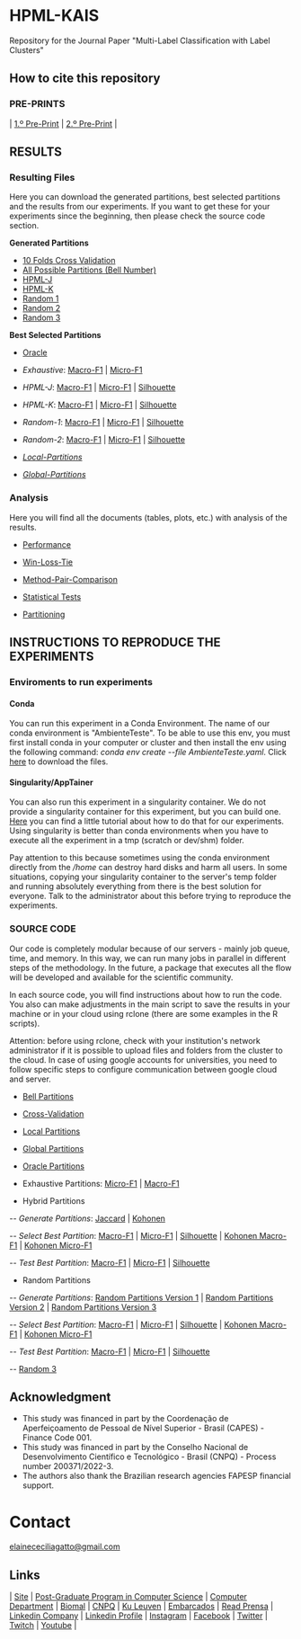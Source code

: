 # HPML-KAIS
Repository for the Journal Paper "Multi-Label Classification with Label Clusters"

## How to cite this repository

### PRE-PRINTS
| [1.º Pre-Print](https://papers.ssrn.com/sol3/papers.cfm?abstract_id=4163294) | 
[2.º Pre-Print](https://www.researchsquare.com/article/rs-3133411/v1) |


## RESULTS

### Resulting Files

Here you can download the generated partitions, best selected partitions and the results from our experiments. If you want to get these for your experiments since the beginning, then please check the source code section.

**Generated Partitions**

- [10 Folds Cross Validation](https://1drv.ms/f/s!Aq6SGcf6js1m6-B08FI4WPdLPDtdkQ?e=Ijz6dt)
- [All Possible Partitions (Bell Number)](https://1drv.ms/f/s!Aq6SGcf6js1m6-ETm236_Bju4YMjgw?e=wBwzbX)
- [HPML-J](https://1drv.ms/f/s!Aq6SGcf6js1m6-B2rrDsWL8OSwngrQ?e=vGj2tb)
- [HPML-K](https://1drv.ms/f/s!Aq6SGcf6js1m6-B__DDUWcmmChKt_Q?e=GOiLUK)
- [Random 1](https://1drv.ms/f/s!Aq6SGcf6js1m6-FBMGd-u3ndwfgiBA?e=LiZCMP)
- [Random 2](https://1drv.ms/f/s!Aq6SGcf6js1m6-FCBXhuUkS9n8GImw?e=pXOBJe) 
- [Random 3](https://1drv.ms/f/s!Aq6SGcf6js1m7P41pcNLwmHJAUWG2g?e=zstXSw)


**Best Selected Partitions**

- [Oracle](https://1drv.ms/f/s!Aq6SGcf6js1m6-E7-G4u8QbWvOyaYQ?e=lskQ6a)

- *Exhaustive*: [Macro-F1](https://1drv.ms/f/s!Aq6SGcf6js1m6-EoId5BXS8Mt3HgUw?e=tWrYOt) | [Micro-F1](https://1drv.ms/f/s!Aq6SGcf6js1m6-EnT2HV6DN1W1NiMw?e=ebLpMO)

- *HPML-J*: [Macro-F1](https://1drv.ms/f/s!Aq6SGcf6js1m6-EaVAzfj6hOoDvqfA?e=2w9gQp) | [Micro-F1](https://1drv.ms/f/s!Aq6SGcf6js1m6-Eb19W3q1vMZHs3IQ?e=dmj67U) | [Silhouette](https://1drv.ms/f/s!Aq6SGcf6js1m6-EcOcU1F5h6b4XSDg?e=xGy2Wt)

- *HPML-K*: [Macro-F1](https://1drv.ms/f/s!Aq6SGcf6js1m6-Ed4L_kp3PxE-kMmA?e=jl59bY) | [Micro-F1](https://1drv.ms/f/s!Aq6SGcf6js1m6-Ee8pe_XwIKdgD9eA?e=i4hHuS) | [Silhouette](https://1drv.ms/f/s!Aq6SGcf6js1m6-EfBakMcYZeWPGXHw?e=uMgH9p)

- *Random-1*: [Macro-F1](https://1drv.ms/f/s!Aq6SGcf6js1m6-EgPP48Xo--NrlANw?e=TK9G39) | [Micro-F1](https://1drv.ms/f/s!Aq6SGcf6js1m6-EhuRev41tVVXRyFA?e=qldux9) | [Silhouette](https://1drv.ms/f/s!Aq6SGcf6js1m6-EicqyByYG2gbONGg?e=ZFtV8x)

- *Random-2*: [Macro-F1](https://1drv.ms/f/s!Aq6SGcf6js1m6-Ej1VJbGUJx97MClw?e=fRzZ4f) | [Micro-F1](https://1drv.ms/f/s!Aq6SGcf6js1m6-EkdHHPlruE-12Ujg?e=etIs9n) | [Silhouette](https://1drv.ms/f/s!Aq6SGcf6js1m6-ElaRlxjeUuFzH-dw?e=rrKcB5)
  
-  *[Local-Partitions](https://1drv.ms/f/s!Aq6SGcf6js1m7P01XT9LbbGDzax0Ww?e=Xc1U2M)*
  
-   *[Global-Partitions](https://1drv.ms/f/s!Aq6SGcf6js1m7P00Gp5zxVR1xUQi0Q?e=nHw0W4)*


### Analysis

Here you will find all the documents (tables, plots, etc.) with analysis of the results.

- [Performance](https://1drv.ms/b/s!Aq6SGcf6js1m7P5HufzJIoEvmZUrGg?e=DTzFL5)

- [Win-Loss-Tie](https://1drv.ms/f/s!Aq6SGcf6js1m7P5LbvNpbOJC98Diqw?e=6iQT3p)

- [Method-Pair-Comparison](https://1drv.ms/f/s!Aq6SGcf6js1m7P5Oos4NRUHKqz4-JQ?e=iN83dh)

- [Statistical Tests](https://1drv.ms/f/s!Aq6SGcf6js1m7P5MqnImJY2gao69dA?e=6NLbjm)

- [Partitioning](https://1drv.ms/b/s!Aq6SGcf6js1m7P5GKY8MigODG6pE1A?e=Up23Yk)



## INSTRUCTIONS TO REPRODUCE THE EXPERIMENTS

### Enviroments to run experiments

#### Conda
You can run this experiment in a Conda Environment. The name of our conda environment is "AmbienteTeste". To be able to use this env, you must first install conda in your computer or cluster and then install the env using the following command: *conda env create --file AmbienteTeste.yaml*. Click [here](https://drive.google.com/drive/folders/1OGwZi8gPuoUF_DIshz7XsGIUurmQgKXe?usp=sharing) to download the files.


#### Singularity/AppTainer
You can also run this experiment in a singularity container. We do not provide a singularity container for this experiment, but you can build one. [Here](https://rpubs.com/cissagatto/apptainer-slurm-r) you can find a little tutorial about how to do that for our experiments. Using singularity is better than conda environments when you have to execute all the experiment in a tmp (scratch or dev/shm) folder. 

Pay attention to this because sometimes using the conda environment directly from the */home* can destroy hard disks and harm all users. In some situations, copying your singularity container to the server's temp folder and running absolutely everything from there is the best solution for everyone. Talk to the administrator about this before trying to reproduce the experiments.


### SOURCE CODE
Our code is completely modular because of our servers - mainly job queue, time, and memory. In this way, we can run many jobs in parallel in different steps of the methodology. In the future, a package that executes all the flow will be developed and available for the scientific community. 

In each source code, you will find instructions about how to run the code. You also can make adjustments in the main script to save the results in your machine or in your cloud using rclone (there are some examples in the R scripts).

Attention: before using rclone, check with your institution's network administrator if it is possible to upload files and folders from the cluster to the cloud. In case of using google accounts for universities, you need to follow specific steps to configure communication between google cloud and server.

- [Bell Partitions](https://github.com/cissagatto/BellPartitionsMultiLabel)

- [Cross-Validation](https://github.com/cissagatto/CrossValidationMultiLabel)

- [Local Partitions](https://github.com/cissagatto/Local-Partitions)

- [Global Partitions](https://github.com/cissagatto/Global-Partitions)

- [Oracle Partitions](https://github.com/cissagatto/Oracle-Clus)

- Exhaustive Partitions: [Micro-F1](https://github.com/cissagatto/Exhaustive-MiF1-Clus) | [Macro-F1](https://github.com/cissagatto/Exhaustive-MaF1-Clus)

- Hybrid Partitions

-- *Generate Partitions*: [Jaccard](https://github.com/cissagatto/Generate-Partitions-Jaccard) | [Kohonen](https://github.com/cissagatto/Generate-Partitions-Kohonen)

-- *Select Best Partition*: [Macro-F1](https://github.com/cissagatto/Best-Partition-MaF1-Clus) | [Micro-F1](https://github.com/cissagatto/Best-Partition-MiF1-Clus) | [Silhouette](https://github.com/cissagatto/Best-Partition-Silhouete) | [Kohonen Macro-F1](https://github.com/cissagatto/Best-Partition-Kohonen-MaF1-Clus) | [Kohonen Micro-F1](https://github.com/cissagatto/Best-Partition-Kohonen-MiF1-Clus)

-- *Test Best Partition*: [Macro-F1](https://github.com/cissagatto/Test-Best-Partition-MaF1-Clus) | [Micro-F1](https://github.com/cissagatto/Test-Best-Partition-MiF1-Clus) | [Silhouette](https://github.com/cissagatto/Test-Best-Partition-Silhouete)

- Random Partitions

-- *Generate Partitions*: [Random Partitions Version 1](https://github.com/cissagatto/Generate-Partitions-Random1) | [Random Partitions Version 2](https://github.com/cissagatto/Generate-Partitions-Random2) | [Random Partitions Version 3](https://github.com/cissagatto/Generate-Partitions-Random3)

-- *Select Best Partition*: [Macro-F1](https://github.com/cissagatto/Best-Partition-MacroF1) | [Micro-F1](https://github.com/cissagatto/Best-Partition-MicroF1) | [Silhouette](https://github.com/cissagatto/Best-Partition-Silhouete) | [Kohonen Macro-F1](https://github.com/cissagatto/Best-Partition-Kohonen-MaF1-Clus) | [Kohonen Micro-F1](https://github.com/cissagatto/Best-Partition-Kohonen-MiF1-Clus) 

-- *Test Best Partition*: [Macro-F1](https://github.com/cissagatto/Test-Best-Partition-MaF1-Clus) | [Micro-F1](https://github.com/cissagatto/Test-Best-Partition-MiF1-Clus) | [Silhouette](https://github.com/cissagatto/Test-Best-Partition-Silhouete) 

-- [Random 3](https://github.com/cissagatto/Random3-Clus)



## Acknowledgment
- This study was financed in part by the Coordenação de Aperfeiçoamento de Pessoal de Nível Superior - Brasil (CAPES) - Finance Code 001.
- This study was financed in part by the Conselho Nacional de Desenvolvimento Científico e Tecnológico - Brasil (CNPQ) - Process number 200371/2022-3.
- The authors also thank the Brazilian research agencies FAPESP financial support.

# Contact
elainececiliagatto@gmail.com

## Links

| [Site](https://sites.google.com/view/professor-cissa-gatto) | [Post-Graduate Program in Computer Science](http://ppgcc.dc.ufscar.br/pt-br) | [Computer Department](https://site.dc.ufscar.br/) |  [Biomal](http://www.biomal.ufscar.br/) | [CNPQ](https://www.gov.br/cnpq/pt-br) | [Ku Leuven](https://kulak.kuleuven.be/) | [Embarcados](https://www.embarcados.com.br/author/cissa/) | [Read Prensa](https://prensa.li/@cissa.gatto/) | [Linkedin Company](https://www.linkedin.com/company/27241216) | [Linkedin Profile](https://www.linkedin.com/in/elainececiliagatto/) | [Instagram](https://www.instagram.com/cissagatto) | [Facebook](https://www.facebook.com/cissagatto) | [Twitter](https://twitter.com/cissagatto) | [Twitch](https://www.twitch.tv/cissagatto) | [Youtube](https://www.youtube.com/CissaGatto) |
